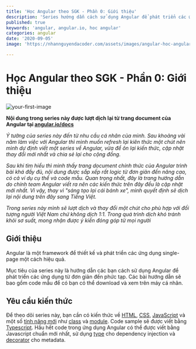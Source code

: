 ```yaml
---
title: 'Học Angular theo SGK - Phần 0: Giới thiệu'
description: 'Series hướng dẫn cách sử dụng Angular để phát triển các ứng dụng từ đơn giản đến phức tạp'
published: true
keywords: 'angular, angular.io, hoc angular'
categories: angular
date: '2020-09-05'
image: 'https://nhannguyendacoder.com/assets/images/angular-hoc-angular-theo-sgk-0-gioi-thieu/phan-0.jpg'

---
```

# Học Angular theo SGK - Phần 0: Giới thiệu

![your-first-image](../assets/images/angular-hoc-angular-theo-sgk-0-gioi-thieu/phan-0.jpg)

**Nội dung trong series này được lượt dịch lại từ trang document của Angular tại [angular.io/docs](https://angular.io/docs)**

*Ý tưởng của series này đến từ nhu cầu cá nhân của mình. Sau khoảng vài năm làm việc với Angular thì mình muốn refresh lại kiên thức một chút nên mình dự định viết một series về Angular, vừa để ôn lại kiến thức, cập nhật thay đổi mới nhất và chia sẻ lại cho cộng đồng.* 

*Sau khi tìm hiểu thì mình thấy trang document chính thức của Angular trình bài khá đầy đủ, nội dung được sắp xếp rất logic từ đơn giản đến nâng cao, có cả ví dụ cụ thể và code mẫu. Quan trọng nhất, đây là trang hướng dẫn do chính team Angular viết ra nên các kiến thức trên đây đều là cập nhật mới nhất. Vì vậy, thay vì "sáng tạo lại cái bánh xe", mình quyết định sẽ dịch lại nội dung trên đây sang Tiếng Việt.*

*Trong series này mình sẽ lượt dịch và thay đổi một chút cho phù hợp với đối tượng người Việt Nam chứ không dịch 1:1. Trong quá trình dịch khó tránh khỏi sơ suất, mong nhận được ý kiến đóng góp từ mọi người*

## Giới thiệu

Angular là một framework để thiết kế và phát triển các ứng dụng single-page một cách hiệu quả.

Mục tiêu của series này là hướng dẫn các bạn cách sử dụng Angular để phát triển các ứng dụng từ đơn giản đến phức tạp. Các bài hướng dẫn sẽ bao gồm code mẫu để có bạn có thể download và xem trên máy cá nhân.

## Yêu cầu kiến thức 

Để theo dõi series này, bạn cần có kiến thức về [HTML][HTML], [CSS][CSS], [JavaScript][Javascript] và một số [tính năng mới][NewJavascript] như [class][jsclass] và [module][jsmodule]. Code sample sẽ được viết bằng [Typescript][Typescript]. Hầu hết code trong ứng dụng Angular có thể được viết bằng Javascript chuẩn mới nhất, sử dụng [type][types] cho dependency injection và [decorator][decorator] cho metadata.


[HTML]: https://developer.mozilla.org/docs/Learn/HTML/Introduction_to_HTML
[CSS]: https://developer.mozilla.org/docs/Learn/CSS/First_steps
[Javascript]: https://developer.mozilla.org/en-US/docs/Web/JavaScript/A_re-introduction_to_JavaScript
[NewJavascript]: https://developer.mozilla.org/en-US/docs/Web/JavaScript/Language_Resources
[jsclass]: https://developer.mozilla.org/en-US/docs/Web/JavaScript/Reference/Classes
[jsmodule]: https://developer.mozilla.org/en-US/docs/Web/JavaScript/Reference/Statements/import
[Typescript]: https://www.typescriptlang.org/
[types]: https://www.typescriptlang.org/docs/handbook/classes.html
[decorator]: https://www.typescriptlang.org/docs/handbook/decorators.html